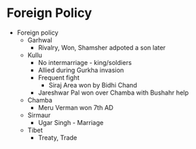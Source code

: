 # Foreign Policy
* Foreign policy
	* Garhwal
		* Rivalry, Won, Shamsher adpoted a son later
	* Kullu
		* No intermarriage - king/soldiers
		* Allied during Gurkha invasion
		* Frequent fight
			* Siraj Area won by Bidhi Chand
		* Jareshwar Pal won over Chamba with Bushahr help
	* Chamba
		* Meru Verman won 7th AD
	* Sirmaur
		* Ugar Singh - Marriage
	* Tibet
		* Treaty, Trade